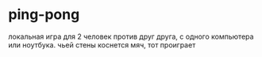 # ping-pong
локальная игра для 2 человек против друг друга, с одного компьютера или ноутбука. чьей стены коснется мяч, тот проиграет
